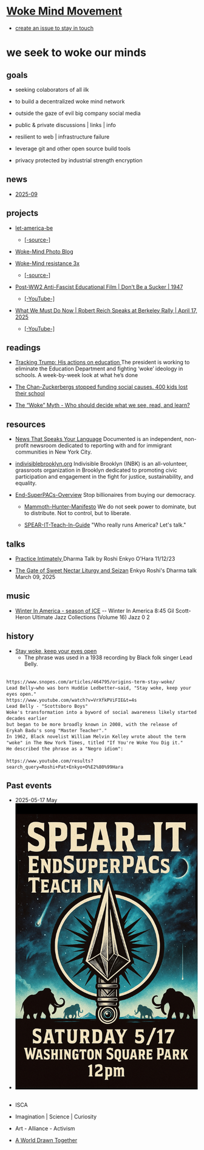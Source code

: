 # [Woke Mind Movement](https://github.com/Woke-Mind/Movement)

- [create an issue to stay in touch](./aaa/how/onboard.md)

# we seek to woke our minds

## goals

- seeking colaborators of all ilk

- to build a decentralized woke mind network

- outside the gaze of evil big company social media

- public & private discussions | links | info

- resilient to web | infrastructure failure

- leverage git and other open source build tools

- privacy protected by industrial strength encryption

## news

- [2025-09](./aaa/news/2025-09.md)

## projects

- [let-america-be](https://jht9629-nyu.github.io/let-america-be/src/qrcode/?group=s1)

  - [[-source-]](https://github.com/jht9629-nyu/let-america-be.git)

- [Woke-Mind Photo Blog](https://woke-mind-photo-blog.vercel.app/grid)

- [Woke-Mind resistance 3x](https://jht9629-nyu.github.io/resistance-3x/src/index-2.html)

  - [[-source-]](https://github.com/Woke-Mind/resistance-3x.git)

- [Post-WW2 Anti-Fascist Educational Film | Don't Be a Sucker | 1947](https://molab-itp.github.io/p5moLibrary/src/demo/mo-videoplayer/?playlist=8K6-cEAJZlE)

  - [[-YouTube-]](https://www.youtube.com/watch?]v=8K6-cEAJZlE)

- [What We Must Do Now | Robert Reich Speaks at Berkeley Rally | April 17, 2025](https://molab-itp.github.io/p5moLibrary/src/demo/mo-videoplayer/?playlist=ge5wsaTpuz8)
  - [[-YouTube-]](https://www.youtube.com/watch?v=ge5wsaTpuz8)

## readings

- [Tracking Trump: His actions on education ](https://hechingerreport.org/tracking-trump-his-actions-on-education) The president is working to eliminate the Education Department and fighting ‘woke’ ideology in schools. A week-by-week look at what he’s done

- [The Chan-Zuckerbergs stopped funding social causes. 400 kids lost their school](https://www.washingtonpost.com/technology/2025/06/29/mark-zuckerberg-priscilla-chan-school-closure/)

<!-- - [whimsyload](http://whimsyload.com/about-rodney/) -->

- [The “Woke” Myth - Who should decide what we see, read, and learn?](https://open.substack.com/pub/robertreich/p/who-decides-what-we-know-and-learn)

## resources

- [News That Speaks Your Language](https://documentedny.com/) Documented is an independent, non-profit newsroom dedicated to reporting with and for immigrant communities in New York City.

- [indivisiblebrooklyn.org](https://indivisiblebrooklyn.org/) Indivisible Brooklyn (INBK) is an all-volunteer, grassroots organization in Brooklyn dedicated to promoting civic participation and engagement in the fight for justice, sustainability, and equality.

- [End-SuperPACs-Overview](./aaa/spearit/End-SuperPACs-Overview.pdf) Stop billionaires from buying our democracy.

  - [Mammoth-Hunter-Manifesto](./aaa/spearit/Mammoth-Hunter-Manifesto.pdf) We do not seek power to dominate, but to distribute. Not to control, but to liberate.

  - [SPEAR-IT-Teach-In-Guide](./aaa/spearit/SPEAR-IT-Teach-In-Guide.pdf) "Who really runs America? Let's talk."

## talks

- [Practice Intimately ](https://www.youtube.com/watch?v=evrbqpSiY4g) Dharma Talk by Roshi Enkyo O'Hara 11/12/23

- [The Gate of Sweet Nectar Liturgy and Seizan](https://www.youtube.com/watch?v=zj91wwZH9qM) Enkyo Roshi's Dharma talk March 09, 2025

## music

- [Winter In America - season of ICE](https://music.apple.com/us/album/winter-in-america/308127684?i=308127738)
  -- Winter In America 8:45 Gil Scott-Heron Ultimate Jazz Collections (Volume 16) Jazz 0 2

## history

- [Stay woke, keep your eyes open](https://www.snopes.com/articles/464795/origins-term-stay-woke/)
  - The phrase was used in a 1938 recording by Black folk singer Lead Belly.

```

https://www.snopes.com/articles/464795/origins-term-stay-woke/
Lead Belly—who was born Huddie Ledbetter—said, "Stay woke, keep your eyes open."
https://www.youtube.com/watch?v=VrXfkPViFIE&t=4s
Lead Belly - "Scottsboro Boys"
Woke's transformation into a byword of social awareness likely started decades earlier
but began to be more broadly known in 2008, with the release of
Erykah Badu's song "Master Teacher"."
In 1962, Black novelist William Melvin Kelley wrote about the term "woke" in The New York Times, titled "If You're Woke You Dig it."
He described the phrase as a "Negro idiom":

https://www.youtube.com/results?search_query=Roshi+Pat+Enkyo+O%E2%80%99Hara

```

## Past events

- 2025-05-17 May
- ![Spearit May 17 Flyer.jpeg](./aaa/spearit/Spearit-May-17-Flyer.jpeg)

##

- ISCA
- Imagination | Science | Curiosity
- Art - Alliance - Activism

- [A World Drawn Together](https://www.caricature.org/)
